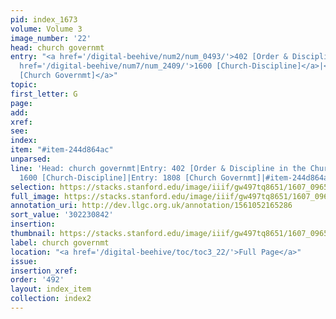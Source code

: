 ```yaml
---
pid: index_1673
volume: Volume 3
image_number: '22'
head: church governmt
entry: "<a href='/digital-beehive/num2/num_0493/'>402 [Order & Discipline in the Church]</a>|<a
  href='/digital-beehive/num7/num_2409/'>1600 [Church-Discipline]</a>|<a href='/digital-beehive/num8/num_2742/'>1808
  [Church Governmt]</a>"
topic:
first_letter: G
page:
add:
xref:
see:
index:
item: "#item-244d864ac"
unparsed:
line: 'Head: church governmt|Entry: 402 [Order & Discipline in the Church]|Entry:
  1600 [Church-Discipline]|Entry: 1808 [Church Governmt]|#item-244d864ac'
selection: https://stacks.stanford.edu/image/iiif/gw497tq8651/1607_0965/1720,842,838,94/full/0/default.jpg
full_image: https://stacks.stanford.edu/image/iiif/gw497tq8651/1607_0965/full/full/0/default.jpg
annotation_uri: http://dev.llgc.org.uk/annotation/1561052165286
sort_value: '302230842'
insertion:
thumbnail: https://stacks.stanford.edu/image/iiif/gw497tq8651/1607_0965/1720,842,838,94/150,/0/default.jpg
label: church governmt
location: "<a href='/digital-beehive/toc/toc3_22/'>Full Page</a>"
issue:
insertion_xref:
order: '492'
layout: index_item
collection: index2
---
```

